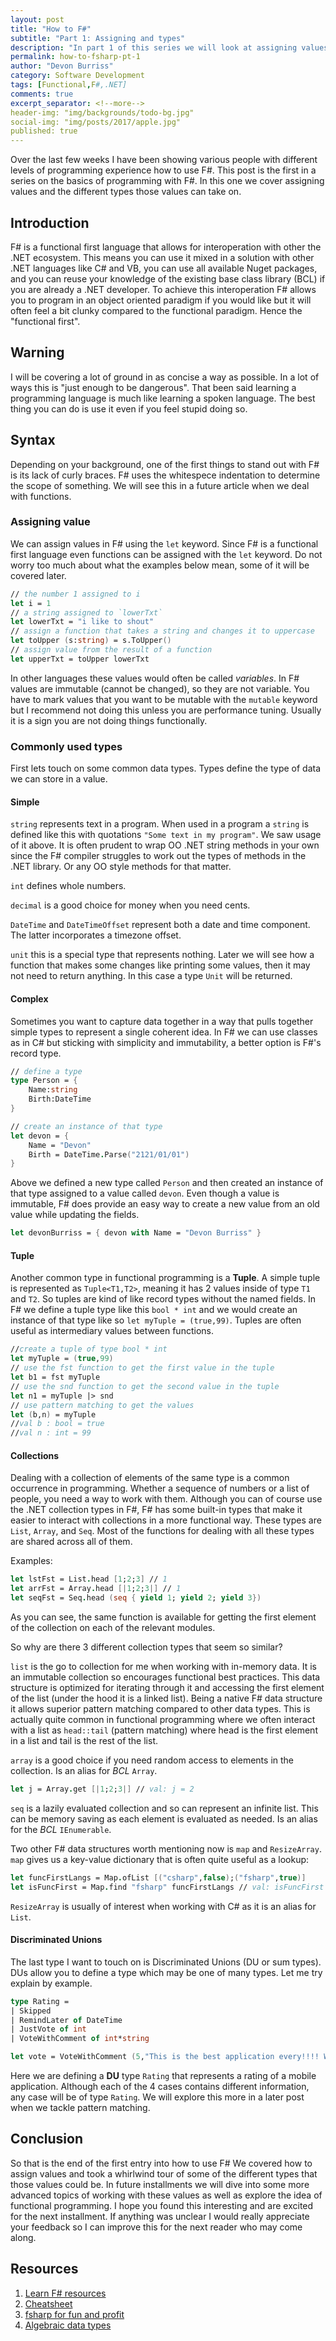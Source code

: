 ```yaml
---
layout: post
title: "How to F#"
subtitle: "Part 1: Assigning and types"
description: "In part 1 of this series we will look at assigning values and at some of the common types used when programming"
permalink: how-to-fsharp-pt-1
author: "Devon Burriss"
category: Software Development
tags: [Functional,F#,.NET]
comments: true
excerpt_separator: <!--more-->
header-img: "img/backgrounds/todo-bg.jpg"
social-img: "img/posts/2017/apple.jpg"
published: true
---
```

Over the last few weeks I have been showing various people with different levels of programming experience how to use F#. This post is the first in a series on the basics of programming with F#. In this one we cover assigning values and the different types those values can take on.

## Introduction

F# is a functional first language that allows for interoperation with other the .NET ecosystem. This means you can use it mixed in a solution with other .NET languages like C# and VB, you can use all available Nuget packages, and you can reuse your knowledge of the existing base class library (BCL) if you are already a .NET developer. To achieve this interoperation F# allows you to program in an object oriented paradigm if you would like but it will often feel a bit clunky compared to the functional paradigm. Hence the "functional first".

## Warning

I will be covering a lot of ground in as concise a way as possible. In a lot of ways this is "just enough to be dangerous". That been said learning a programming language is much like learning a spoken language. The best thing you can do is use it even if you feel stupid doing so.

## Syntax

Depending on your background, one of the first things to stand out with F# is its lack of curly braces. F# uses the whitespece indentation to determine the scope of something. We will see this in a future article when we deal with functions.

### Assigning value

We can assign values in F# using the `let` keyword. Since F# is a functional first language even functions can be assigned with the `let` keyword. Do not worry too much about what the examples below mean, some of it will be covered later.

```fsharp
// the number 1 assigned to i
let i = 1
// a string assigned to `lowerTxt`
let lowerTxt = "i like to shout"
// assign a function that takes a string and changes it to uppercase
let toUpper (s:string) = s.ToUpper()
// assign value from the result of a function
let upperTxt = toUpper lowerTxt
```

In other languages these values would often be called *variables*. In F# values are immutable (cannot be changed), so they are not variable. You have to mark values that you want to be mutable with the `mutable` keyword but I recommend not doing this unless you are performance tuning. Usually it is a sign you are not doing things functionally.

### Commonly used types

First lets touch on some common data types. Types define the type of data we can store in a value.

#### Simple

`string` represents text in a program. When used in a program a `string` is defined like this with quotations `"Some text in my program"`. We saw usage of it above. It is often prudent to wrap OO .NET string methods in your own since the F# compiler struggles to work out the types of methods in the .NET library. Or any OO style methods for that matter.

`int` defines whole numbers.

`decimal` is a good choice for money when you need cents.

`DateTime` and `DateTimeOffset` represent both a date and time component. The latter incorporates a timezone offset.

`unit` this is a special type that represents nothing. Later we will see how a function that makes some changes like printing some values, then it may not need to return anything. In this case a type `Unit` will be returned.

#### Complex

Sometimes you want to capture data together in a way that pulls together simple types to represent a single coherent idea. In F# we can use classes as in C# but sticking with simplicity and immutability, a better option is F#'s record type.

```fsharp
// define a type
type Person = {
    Name:string
    Birth:DateTime
}

// create an instance of that type
let devon = {
    Name = "Devon"
    Birth = DateTime.Parse("2121/01/01")
}
```

Above we defined a new type called `Person` and then created an instance of that type assigned to a value called `devon`.
Even though a value is immutable, F# does provide an easy way to create a new value from an old value while updating the fields.

```fsharp
let devonBurriss = { devon with Name = "Devon Burriss" }
```

#### Tuple

Another common type in functional programming is a **Tuple**. A simple tuple is represented as `Tuple<T1,T2>`, meaning it has 2 values inside of type `T1` and `T2`. So tuples are kind of like record types without the named fields. In F# we define a tuple type like this `bool * int` and we would create an instance of that type like so `let myTuple = (true,99)`. Tuples are often useful as intermediary values between functions.

```fsharp
//create a tuple of type bool * int
let myTuple = (true,99)
// use the fst function to get the first value in the tuple
let b1 = fst myTuple
// use the snd function to get the second value in the tuple
let n1 = myTuple |> snd
// use pattern matching to get the values
let (b,n) = myTuple
//val b : bool = true
//val n : int = 99
```

#### Collections

Dealing with a collection of elements of the same type is a common occurrence in programming. Whether a sequence of numbers or a list of people, you need a way to work with them. Although you can of course use the .NET collection types in F#, F# has some built-in types that make it easier to interact with collections in a more functional way. These types are `List`, `Array`, and `Seq`. Most of the functions for dealing with all these types are shared across all of them.

Examples:

```fsharp
let lstFst = List.head [1;2;3] // 1
let arrFst = Array.head [|1;2;3|] // 1
let seqFst = Seq.head (seq { yield 1; yield 2; yield 3})
```

As you can see, the same function is available for getting the first element of the collection on each of the relevant modules.

So why are there 3 different collection types that seem so similar?

`list` is the go to collection for me when working with in-memory data. It is an immutable collection so encourages functional best practices. This data structure is optimized for iterating through it and accessing the first element of the list (under the hood it is a linked list). Being a native F# data structure it allows superior pattern matching compared to other data types. This is actually quite common in functional programming where we often interact with a list as `head::tail` (pattern matching) where head is the first element in a list and tail is the rest of the list.

`array` is a good choice if you need random access to elements in the collection. Is an alias for *BCL* `Array`.

```fsharp
let j = Array.get [|1;2;3|] // val: j = 2
```

`seq` is a lazily evaluated collection and so can represent an infinite list. This can be memory saving as each element is evaluated as needed. Is an alias for the *BCL* `IEnumerable`.

Two other F# data structures worth mentioning now is `map` and `ResizeArray`. `map` gives us a key-value dictionary that is often quite useful as a lookup:

```fsharp
let funcFirstLangs = Map.ofList [("csharp",false);("fsharp",true)]
let isFuncFirst = Map.find "fsharp" funcFirstLangs // val: isFuncFirst = true
```

`ResizeArray` is usually of interest when working with C# as it is an alias for `List`.

#### Discriminated Unions

The last type I want to touch on is Discriminated Unions (DU or sum types). DUs allow you to define a type which may be one of many types. Let me try explain by example.

```fsharp
type Rating =
| Skipped
| RemindLater of DateTime
| JustVote of int
| VoteWithComment of int*string

let vote = VoteWithComment (5,"This is the best application every!!!! Worth every cent!")
```

Here we are defining a **DU** type `Rating` that represents a rating of a mobile application. Although each of the 4 cases contains different information, any case will be of type `Rating`. We will explore this more in a later post when we tackle pattern matching.

## Conclusion

So that is the end of the first entry into how to use F# We covered how to assign values and took a whirlwind tour of some of the different types that those values could be. In future installments we will dive into some more advanced topics of working with these values as well as explore the idea of functional programming. I hope you found this interesting and are excited for the next installment. If anything was unclear I would really appreciate your feedback so I can improve this for the next reader who may come along.

## Resources

1. [Learn F# resources](https://fsharp.org/learn.html)
1. [Cheatsheet](http://dungpa.github.io/fsharp-cheatsheet/)
1. [fsharp for fun and profit](https://fsharpforfunandprofit.com/posts/list-module-functions/)
1. [Algebraic data types](https://en.wikipedia.org/wiki/Algebraic_data_type)